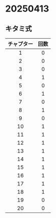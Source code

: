 # 20250413
## キタミ式
|チャプター|回数|
|:----:|:----:|
|1|0|
|2|0|
|3|0|
|4|1|
|5|0|
|6|1|
|7|0|
|8|1|
|9|0|
|10|1|
|11|1|
|12|1|
|13|1|
|14|1|
|15|1|
|16|1|
|17|1|
|18|1|
|19|0|
|20|0|
